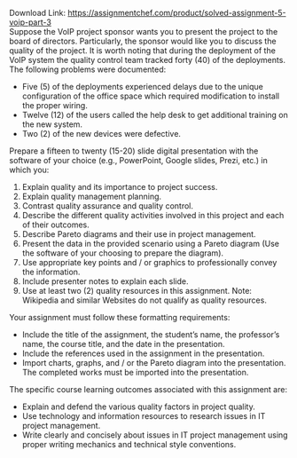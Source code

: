 Download Link: https://assignmentchef.com/product/solved-assignment-5-voip-part-3
<br>
Suppose the VoIP project sponsor wants you to present the project to the board of directors. Particularly, the sponsor would like you to discuss the quality of the project. It is worth noting that during the deployment of the VoIP system the quality control team tracked forty (40) of the deployments. The following problems were documented:

<ul>

 <li>Five (5) of the deployments experienced delays due to the unique configuration of the office space which required modification to install the proper wiring.</li>

 <li>Twelve (12) of the users called the help desk to get additional training on the new system.</li>

 <li>Two (2) of the new devices were defective.</li>

</ul>

Prepare a fifteen to twenty (15-20) slide digital presentation with the software of your choice (e.g., PowerPoint, Google slides, Prezi, etc.) in which you:

<ol>

 <li>Explain quality and its importance to project success.</li>

 <li>Explain quality management planning.</li>

 <li>Contrast quality assurance and quality control.</li>

 <li>Describe the different quality activities involved in this project and each of their outcomes.</li>

 <li>Describe Pareto diagrams and their use in project management.</li>

 <li>Present the data in the provided scenario using a Pareto diagram (Use the software of your choosing to prepare the diagram).</li>

 <li>Use appropriate key points and / or graphics to professionally convey the information.</li>

 <li>Include presenter notes to explain each slide.</li>

 <li>Use at least two (2) quality resources in this assignment. Note: Wikipedia and similar Websites do not qualify as quality resources.</li>

</ol>

Your assignment must follow these formatting requirements:

<ul>

 <li>Include the title of the assignment, the student’s name, the professor’s name, the course title, and the date in the presentation.</li>

 <li>Include the references used in the assignment in the presentation.</li>

 <li>Import charts, graphs, and / or the Pareto diagram into the presentation. The completed works must be imported into the presentation.</li>

</ul>

The specific course learning outcomes associated with this assignment are:

<ul>

 <li>Explain and defend the various quality factors in project quality.</li>

 <li>Use technology and information resources to research issues in IT project management.</li>

 <li>Write clearly and concisely about issues in IT project management using proper writing mechanics and technical style conventions.</li>

</ul>